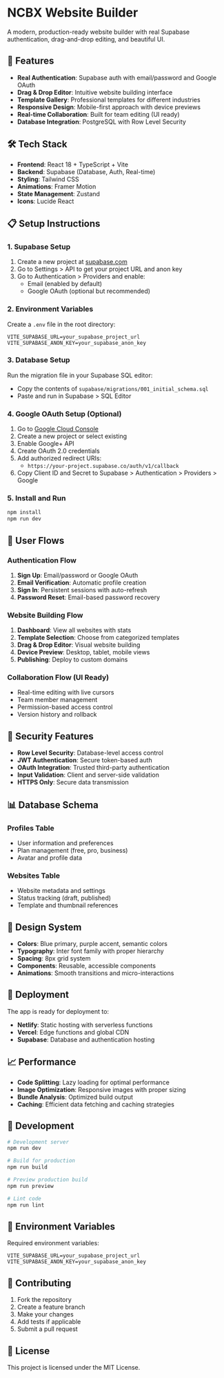 # NCBX Website Builder

A modern, production-ready website builder with real Supabase authentication, drag-and-drop editing, and beautiful UI.

## 🚀 Features

- **Real Authentication**: Supabase auth with email/password and Google OAuth
- **Drag & Drop Editor**: Intuitive website building interface
- **Template Gallery**: Professional templates for different industries
- **Responsive Design**: Mobile-first approach with device previews
- **Real-time Collaboration**: Built for team editing (UI ready)
- **Database Integration**: PostgreSQL with Row Level Security

## 🛠️ Tech Stack

- **Frontend**: React 18 + TypeScript + Vite
- **Backend**: Supabase (Database, Auth, Real-time)
- **Styling**: Tailwind CSS
- **Animations**: Framer Motion
- **State Management**: Zustand
- **Icons**: Lucide React

## 📋 Setup Instructions

### 1. Supabase Setup

1. Create a new project at [supabase.com](https://supabase.com)
2. Go to Settings > API to get your project URL and anon key
3. Go to Authentication > Providers and enable:
   - Email (enabled by default)
   - Google OAuth (optional but recommended)

### 2. Environment Variables

Create a `.env` file in the root directory:

```env
VITE_SUPABASE_URL=your_supabase_project_url
VITE_SUPABASE_ANON_KEY=your_supabase_anon_key
```

### 3. Database Setup

Run the migration file in your Supabase SQL editor:
- Copy the contents of `supabase/migrations/001_initial_schema.sql`
- Paste and run in Supabase > SQL Editor

### 4. Google OAuth Setup (Optional)

1. Go to [Google Cloud Console](https://console.cloud.google.com)
2. Create a new project or select existing
3. Enable Google+ API
4. Create OAuth 2.0 credentials
5. Add authorized redirect URIs:
   - `https://your-project.supabase.co/auth/v1/callback`
6. Copy Client ID and Secret to Supabase > Authentication > Providers > Google

### 5. Install and Run

```bash
npm install
npm run dev
```

## 🎯 User Flows

### Authentication Flow
1. **Sign Up**: Email/password or Google OAuth
2. **Email Verification**: Automatic profile creation
3. **Sign In**: Persistent sessions with auto-refresh
4. **Password Reset**: Email-based password recovery

### Website Building Flow
1. **Dashboard**: View all websites with stats
2. **Template Selection**: Choose from categorized templates
3. **Drag & Drop Editor**: Visual website building
4. **Device Preview**: Desktop, tablet, mobile views
5. **Publishing**: Deploy to custom domains

### Collaboration Flow (UI Ready)
- Real-time editing with live cursors
- Team member management
- Permission-based access control
- Version history and rollback

## 🔐 Security Features

- **Row Level Security**: Database-level access control
- **JWT Authentication**: Secure token-based auth
- **OAuth Integration**: Trusted third-party authentication
- **Input Validation**: Client and server-side validation
- **HTTPS Only**: Secure data transmission

## 📊 Database Schema

### Profiles Table
- User information and preferences
- Plan management (free, pro, business)
- Avatar and profile data

### Websites Table
- Website metadata and settings
- Status tracking (draft, published)
- Template and thumbnail references

## 🎨 Design System

- **Colors**: Blue primary, purple accent, semantic colors
- **Typography**: Inter font family with proper hierarchy
- **Spacing**: 8px grid system
- **Components**: Reusable, accessible components
- **Animations**: Smooth transitions and micro-interactions

## 🚀 Deployment

The app is ready for deployment to:
- **Netlify**: Static hosting with serverless functions
- **Vercel**: Edge functions and global CDN
- **Supabase**: Database and authentication hosting

## 📈 Performance

- **Code Splitting**: Lazy loading for optimal performance
- **Image Optimization**: Responsive images with proper sizing
- **Bundle Analysis**: Optimized build output
- **Caching**: Efficient data fetching and caching strategies

## 🔧 Development

```bash
# Development server
npm run dev

# Build for production
npm run build

# Preview production build
npm run preview

# Lint code
npm run lint
```

## 📝 Environment Variables

Required environment variables:

```env
VITE_SUPABASE_URL=your_supabase_project_url
VITE_SUPABASE_ANON_KEY=your_supabase_anon_key
```

## 🤝 Contributing

1. Fork the repository
2. Create a feature branch
3. Make your changes
4. Add tests if applicable
5. Submit a pull request

## 📄 License

This project is licensed under the MIT License.